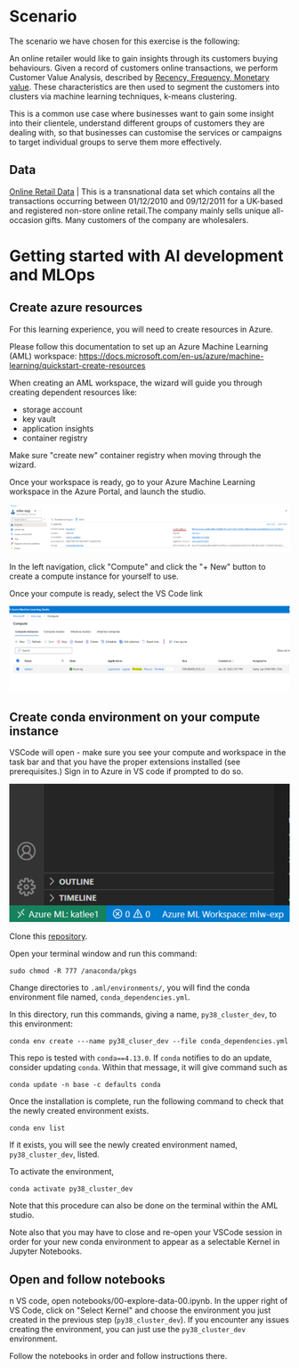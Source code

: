 
# Scenario

The scenario we have chosen for this exercise is the following:

An online retailer would like to gain insights through its customers buying behaviours. Given a record of customers online transactions, we perform Customer Value Analysis, described by [Recency, Frequency, Monetary value](https://clevertap.com/blog/rfm-analysis/). These characteristics are then used to segment the customers into clusters via machine learning techniques, k-means clustering. 

This is a common use case where businesses want to gain some insight into their clientele, understand different groups of customers they are dealing with, so that businesses can customise the services or campaigns to target individual groups to serve them more effectively.

## Data
[Online Retail Data](https://archive.ics.uci.edu/ml/datasets/online+retail) | This is a transnational data set which contains all the transactions occurring between 01/12/2010 and 09/12/2011 for a UK-based and registered non-store online retail.The company mainly sells unique all-occasion gifts. Many customers of the company are wholesalers.

# Getting started with AI development and MLOps
## Create azure resources 

For this learning experience, you will need to create resources in Azure. 

Please follow this documentation to set up an Azure Machine Learning (AML) workspace:
https://docs.microsoft.com/en-us/azure/machine-learning/quickstart-create-resources

When creating an AML workspace, the wizard will guide you through creating dependent resources like:
- storage account
- key vault
- application insights
- container registry

Make sure "create new" container registry when moving through the wizard.

Once your workspace is ready, go to your Azure Machine Learning workspace in the Azure Portal, and launch the studio.

![studio](docs/assets/aml-studio.png)

In the left navigation, click "Compute" and click the "+ New" button to create a compute instance for yourself to use.

Once your compute is ready, select the VS Code link

![vscode](docs/assets/compute.png)

## Create conda environment on your compute instance

VSCode will open - make sure you see your compute and workspace in the task bar and that you have the proper extensions installed (see prerequisites.) Sign in to Azure in VS code if prompted to do so.

![remote](docs/assets/remote-and-ws.png)

Clone this [repository](https://github.com/csu-devsquad-latam/aidev-mlops).

Open your terminal window and run this command:

```
sudo chmod -R 777 /anaconda/pkgs
```

Change directories to `.aml/environments/`, you will find the conda environment file named, `conda_dependencies.yml`. 

In this directory, run this commands, giving a name, `py38_cluster_dev`, to this environment:

```
conda env create ---name py38_cluser_dev --file conda_dependencies.yml
```

This repo is tested with `conda==4.13.0`. If `conda` notifies to do an update, consider updating `conda`. Within that message, it will give command such as

```
conda update -n base -c defaults conda
``` 

Once the installation is complete, run the following command to check that the newly created environment exists.

```
conda env list
```

If it exists, you will see the newly created environment named, `py38_cluster_dev`, listed.

To activate the environment, 

```
conda activate py38_cluster_dev
```

Note that this procedure can also be done on the terminal within the AML studio.

Note also that you may have to close and re-open your VSCode session in order for your new conda environment to appear as a selectable Kernel in Jupyter Notebooks.

## Open and follow notebooks

n VS code, open notebooks/00-explore-data-00.ipynb. In the upper right of VS Code, click on "Select Kernel" and choose the environment you just created in the previous step (`py38_cluster_dev`). If you encounter any issues creating the environment, you can just use the `py38_cluster_dev` environment.

Follow the notebooks in order and follow instructions there.